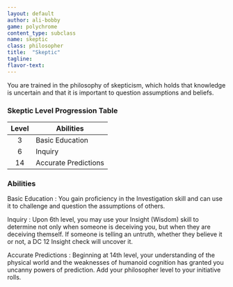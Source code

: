 ```yaml
---
layout: default
author: ali-bobby
game: polychrome
content_type: subclass
name: skeptic
class: philosopher
title:  "Skeptic"
tagline:
flavor-text:
---
```


You are trained in the philosophy of skepticism, which holds that knowledge is uncertain and that it is important to question assumptions and beliefs.

### Skeptic Level Progression Table

|Level  |	Abilities             |
|:-----:|-----------------------|
|3      |	Basic Education       |
|6      |	Inquiry               |
|14     |	Accurate Predictions  |

### Abilities
Basic Education
: You gain proficiency in the Investigation skill and can use it to challenge and question the assumptions of others.

Inquiry
: Upon 6th level, you may use your Insight (Wisdom) skill to determine not only when someone is deceiving you, but when they are deceiving themself. If someone is telling an untruth, whether they believe it or not, a DC 12 Insight check will uncover it.

Accurate Predictions
: Beginning at 14th level, your understanding of the physical world and the weaknesses of humanoid cognition has granted you uncanny powers of prediction. Add your philosopher level to your initiative rolls.

